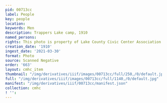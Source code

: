 ```yaml
---
pid: 00713cc
label: People
key: people
location: 
keywords: Men
description: Trappers Lake camp, 1910
named_persons: 
rights: This photo is property of Lake County Civic Center Association.
creation_date: '1910'
ingest_date: '2021-03-30'
format: Photo
source: Scanned Negative
order: '663'
layout: cmhc_item
thumbnail: "/img/derivatives/iiif/images/00713cc/full/250,/0/default.jpg"
full: "/img/derivatives/iiif/images/00713cc/full/1140,/0/default.jpg"
manifest: "/img/derivatives/iiif/00713cc/manifest.json"
collection: cmhc
! '': 
---
```

